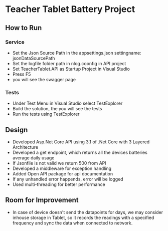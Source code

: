 # Teacher Tablet Battery Project

## How to Run

### Service

* Set the Json Source Path in the appsettings.json settingname: jsonDataSourcePath
* Set the logfile folder path in nlog.coonfig in API project
* Set TeacherTablet.API as Startup Project in Visual Studio
* Press F5
* you will see the swagger page

### Tests

* Under Test Menu in Visual Studio select TestExplorer
* Build the solution, the you will see the tests
* Run the tests using TestExplorer

## Design

* Developed Asp.Net Core API using 3.1 of .Net Core with 3 Layered Architecture
* Developed a get endpoint, which returns all the devices batteries average daily usage
* If Jsonfile is not valid we return 500 from API
* Developed a middleware for exception handling
* Added Open API package for api documentation
* If any unhandled error happends, error will be logged
* Used multi-threading for better performance

## Room for Improvement

* In case of device doesn't send the datapoints for days, we may consider inhouse storage in Tablet, so it records the readings with a specified frequency and sync the data when connected to network.
